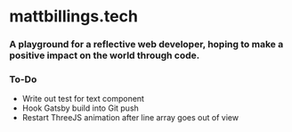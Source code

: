# mattbillings.tech

### A playground for a reflective web developer, hoping to make a positive impact on the world through code.

### To-Do

- Write out test for text component
- Hook Gatsby build into Git push
- Restart ThreeJS animation after line array goes out of view
